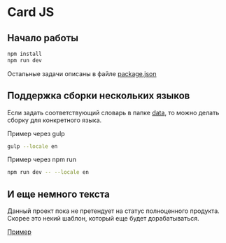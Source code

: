# Card JS

## Начало работы

``` bash
npm install
npm run dev
```

Остальные задачи описаны в файле [package.json](https://github.com/MaxFeskov/card-js/blob/master/package.json)

## Поддержка сборки нескольких языков

Если задать соответствующий словарь в папке [data](https://github.com/MaxFeskov/card-js/tree/master/src/data), то можно делать сборку для конкретного языка.

Пример через gulp

``` bash
gulp --locale en
```

Пример через npm run

``` bash
npm run dev -- --locale en
```

## И еще немного текста

Данный проект пока не претендует на статус полноценного продукта. Скорее это некий шаблон, который еще будет дорабатываться.

[Пример](https://maxfeskov.github.io/card-js/)
